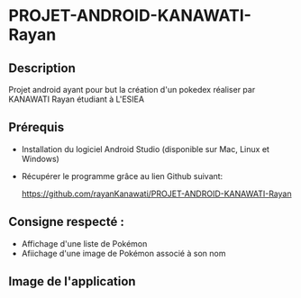# PROJET-ANDROID-KANAWATI-Rayan

## Description

Projet android ayant pour but la création d'un pokedex réaliser par KANAWATI Rayan étudiant à L'ESIEA

## Prérequis

* Installation du logiciel Android Studio (disponible sur Mac, Linux et Windows)
* Récupérer le programme grâce au lien Github suivant:

  https://github.com/rayanKanawati/PROJET-ANDROID-KANAWATI-Rayan
  
## Consigne respecté : 
 * Affichage d'une liste de Pokémon
 * Afiichage d'une image de Pokémon associé à son nom
 
 
## Image de l'application
